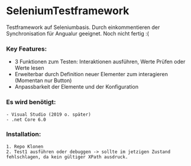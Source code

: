# SeleniumTestframework

Testframework auf Seleniumbasis. Durch einkommentieren der Synchronisation für Angualur geeignet. Noch nicht fertig :(

### Key Features: 
  - 3 Funktionen zum Testen: Interaktionen ausführen, Werte Prüfen oder Werte lesen
  - Erweiterbar durch Definition neuer Elementer zum interagieren (Momentan nur Button)
  - Anpassbarkeit der Elemente und der Konfiguration 
  
 

### Es wird  benötigt:
    - Visual Studio (2019 o. später)
    - .net Core 6.0

### Installation: 
    1. Repo Klonen 
    2. Test1 ausführen oder debuggen -> sollte im jetzigen Zustand fehlschlagen, da kein gültiger XPath ausdruck.
